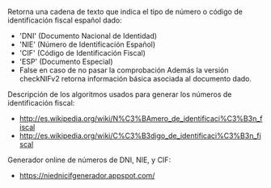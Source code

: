 Retorna una cadena de texto que indica el tipo de número o código de identificación fiscal español dado:
  - 'DNI' (Documento Nacional de Identidad)
  - 'NIE' (Número de Identificación Español)
  - 'CIF' (Código de Identificación Fiscal)
  - 'ESP' (Documento Especial)
  - False en caso de no pasar la comprobación
Además la versión checkNIFv2 retorna información básica asociada al documento dado.

Descripción de los algoritmos usados para generar los números de identificación fiscal:
*    http://es.wikipedia.org/wiki/N%C3%BAmero_de_identificaci%C3%B3n_fiscal
*    http://es.wikipedia.org/wiki/C%C3%B3digo_de_identificaci%C3%B3n_fiscal

Generador online de números de DNI, NIE, y CIF:
*    https://niednicifgenerador.appspot.com/
